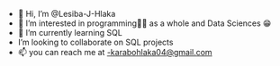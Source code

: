 - 👋 Hi, I’m @Lesiba-J-Hlaka
- 👀 I’m interested in programming👨‍💻 as a whole and Data Sciences 😁 
- 🌱 I’m currently learning SQL
-  I’m looking to collaborate on SQL projects
- 📫 you can reach me at
  -karabohlaka04@gmail.com

<!---
Lesiba-J-Hlaka/Lesiba-J-Hlaka is a ✨ unique ✨ repository because its `README.md` (this file) appears on your GitHub profile.
You can click the Preview link to take a look at your changes.
--->
